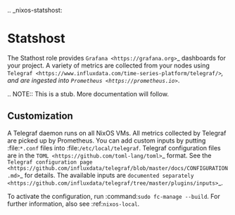 .. _nixos-statshost:

Statshost
=========

The Stathost role provides `Grafana <https://grafana.org>`_ dashboards for your project.
A variety of metrics are collected from your nodes using `Telegraf <https://www.influxdata.com/time-series-platform/telegraf/>`_, and are ingested into `Prometheus <https://prometheus.io>`_.

.. NOTE:: This is a stub. More documentation will follow.


Customization
-------------

A Telegraf daemon runs on all NixOS VMs. All metrics collected by Telegraf are picked up by Prometheus. You can add custom inputs by putting :file:`*.conf` files into :file:`/etc/local/telegraf`. Telegraf configuration files are in the `TOML <https://github.com/toml-lang/toml>`_ format. See the `Telegraf configuration page <https://github.com/influxdata/telegraf/blob/master/docs/CONFIGURATION.md>`_ for details. The available inputs are `documented separately <https://github.com/influxdata/telegraf/tree/master/plugins/inputs>`_.


To activate the configuration, run :command:`sudo fc-manage --build`. For further information, also see :ref:`nixos-local`.
